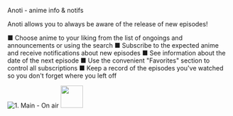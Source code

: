 Anoti - anime info & notifs

Anoti allows you to always be aware of the release of new episodes!

■ Choose anime to your liking from the list of ongoings and announcements or using the search
■ Subscribe to the expected anime and receive notifications about new episodes
■ See information about the date of the next episode
■ Use the convenient "Favorites" section to control all subscriptions
■ Keep a record of the episodes you've watched so you don't forget where you left off

![1. Main - On air](https://github.com/user-attachments/assets/dee9275c-b37f-40d3-b33a-25f3e9d4fc22)
<img src="https://github.com/user-attachments/assets/dee9275c-b37f-40d3-b33a-25f3e9d4fc22" width="50" />
